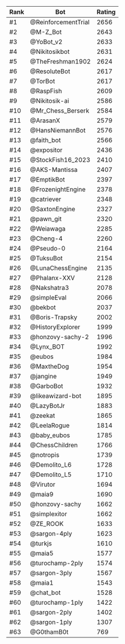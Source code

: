 Rank|Bot|Rating
---|---|---
#1|@ReinforcementTrial|2656
#2|@M-Z_Bot|2643
#3|@YoBot_v2|2633
#4|@Nikitosikbot|2631
#5|@TheFreshman1902|2624
#6|@ResoluteBot|2617
#7|@TorBot|2617
#8|@RaspFish|2609
#9|@Nikitosik-ai|2586
#10|@Mr_Chess_Berserk|2584
#11|@ArasanX|2579
#12|@HansNiemannBot|2576
#13|@faith_bot|2566
#14|@expositor|2436
#15|@StockFish16_2023|2410
#16|@AKS-Mantissa|2407
#17|@EmptikBot|2397
#18|@FrozenightEngine|2378
#19|@catriever|2348
#20|@SaxtonEngine|2327
#21|@pawn_git|2320
#22|@Weiawaga|2285
#23|@Cheng-4|2260
#24|@Pseudo-0|2164
#25|@TuksuBot|2154
#26|@LunaChessEngine|2135
#27|@Phalanx-XXV|2128
#28|@Nakshatra3|2078
#29|@simpleEval|2066
#30|@bekbot|2037
#31|@Boris-Trapsky|2002
#32|@HistoryExplorer|1999
#33|@honzovy-sachy-2|1996
#34|@Lynx_BOT|1992
#35|@eubos|1984
#36|@MaxtheDog|1954
#37|@jangine|1949
#38|@GarboBot|1932
#39|@likeawizard-bot|1895
#40|@LazyBotJr|1883
#41|@zeekat|1865
#42|@LeelaRogue|1814
#43|@baby_eubos|1785
#44|@ChessChildren|1766
#45|@notropis|1739
#46|@Demolito_L6|1728
#47|@Demolito_L5|1710
#48|@Virutor|1694
#49|@maia9|1690
#50|@honzovy-sachy|1662
#51|@simplexitor|1662
#52|@ZE_ROOK|1633
#53|@sargon-4ply|1623
#54|@turkjs|1610
#55|@maia5|1577
#56|@turochamp-2ply|1574
#57|@sargon-3ply|1567
#58|@maia1|1543
#59|@chat_bot|1528
#60|@turochamp-1ply|1422
#61|@sargon-2ply|1402
#62|@sargon-1ply|1307
#63|@G0thamB0t|769
